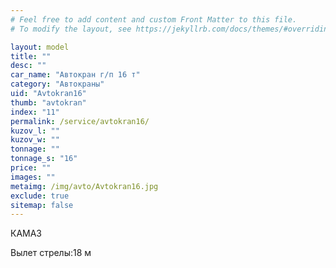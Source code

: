 ```yaml
---
# Feel free to add content and custom Front Matter to this file.
# To modify the layout, see https://jekyllrb.com/docs/themes/#overriding-theme-defaults

layout: model
title: ""
desc: ""
car_name: "Автокран г/п 16 т"
category: "Автокраны"
uid: "Avtokran16"
thumb: "avtokran"
index: "11"
permalink: /service/avtokran16/
kuzov_l: ""
kuzov_w: ""
tonnage: ""
tonnage_s: "16"
price: ""
images: ""
metaimg: /img/avto/Avtokran16.jpg
exclude: true
sitemap: false
---
```


КАМАЗ

<span>Вылет стрелы:</span><span>18 м</span>
